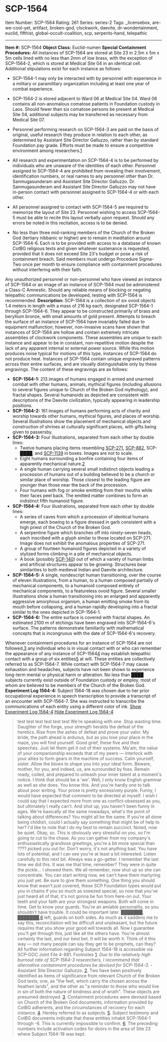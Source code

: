 # SCP-1564
Item Number: SCP-1564
Rating: 261
Series: series-2
Tags: _licensebox, are-we-cool-yet, artifact, broken-god, clockwork, daevite, dr-wondertainment, euclid, fifthist, global-occult-coalition, scp, serpents-hand, telepathic

---

**Item #:** SCP-1564
**Object Class:** Euclid-numen
**Special Containment Procedures:** All instances of SCP-1564 are stored at Site 23 in 2.5m x 5m x 5m cells lined with no less than 2mm of low brass, with the exception of SCP-1564-2, which is stored at Medical Site 04 in an identical cell. Additional stipulations exist for each instance as follows:
  * SCP-1564-1 may only be interacted with by personnel with experience in a military or paramilitary organization including at least one year of combat experience.

  * SCP-1564-2 is stored adjacent to Ward 06 at Medical Site 04. Ward 06 contains all non-anomalous comatose patients in Foundation custody in Laos. Should fewer than six comatose persons be present at Medical Site 04, additional subjects may be transferred as necessary from Medical Site 07.

  * Personnel performing research on SCP-1564-3 are paid on the basis of original, useful research they produce in relation to each other, as determined by Assistant Site Director Galluzzo, rather than by standard Foundation pay grade. Efforts must be made to ensure a competitive environment among researchers.[1](javascript:;)

  * All research and experimentation on SCP-1564-4 is to be performed by individuals who are unaware of the identities of each other. Personnel assigned to SCP-1564-4 are prohibited from revealing their involvement, identification numbers, or real names to any personnel other than Dr. Sanmugasunderam and Assistant Site Director Galluzzo. Dr. Sanmugasunderam and Assistant Site Director Galluzzo may not have in-person contact with personnel assigned to SCP-1564-4 or with each other.

  * All personnel assigned to contact with SCP-1564-5 are required to memorize the layout of Site 23. Personnel wishing to access SCP-1564-5 must be able to recite this layout verbally upon request. Should any errors be noted in this recitation, access is to be denied.

  * No less than three mid-ranking members of the Church of the Broken God (tertiary nibbanic or higher) are to remain in meditation around SCP-1564-6. Each is to be provided with access to a database of known CotBG religious texts and given whatever sustenance is requested, provided that it does not exceed Site 23's budget or pose a risk of containment breach. Said members must undergo Procedure Sigma-Two once per month to ensure compliance with containment procedures without interfering with their faith.

Any unauthorized personnel or non-personnel who have viewed an instance of SCP-1564 or an image of an instance of SCP-1564 must be administered a Class-C Amnestic. Should any reliable means of blocking or negating telepathic communications be developed, testing with SCP-1564 is recommended.
**Description:** SCP-1564 is a collection of six ovoid objects 1.4 meters in length with a mass of 216 kg each, designated SCP-1564-1 through SCP-1564-6. They appear to be constructed primarily of brass and beryllium bronze, with small amounts of gold present. Attempts to breach the surface of an instance of SCP-1564 have invariably failed due to equipment malfunction; however, non-invasive scans have shown that instances of SCP-1564 are hollow and contain extremely intricate assemblies of clockwork components. These assemblies are unique to each instance and appear to be in constant, non-repetitive motion despite the lack of any apparent internal or external power source. While this motion produces noise typical for motions of this type, instances of SCP-1564 do not produce heat.
Instances of SCP-1564 contain unique engraved patterns across their entire surfaces, and are visually distinguishable only by these engravings. The content of these engravings are as follows:
  * **SCP-1564-1:** 213 images of humans engaged in armed and unarmed combat with other humans, animals, mythical figures (including allusions to several figures unique to Church of the Broken God mythology), and fractal shapes. Several humanoids as depicted are consistent with descriptions of the Daevite civilization, typically appearing in leadership positions.
  * **SCP-1564-2:** 161 images of humans performing acts of charity and worship towards other humans, mythical figures, and places of worship. Several illustrations show the placement of mechanical objects and construction of shrines at culturally significant places, with gifts being given to passersby.
  * **SCP-1564-3:** Four illustrations, separated from each other by double lines: 
    * Twelve humans placing items resembling [SCP-271](/scp-271), [SCP-882](/scp-882), SCP-████, and [SCP-1139](/scp-1139) in boxes. Images are not to scale.
    * Eight humans surrounding a bonfire containing four items of apparently mechanical nature.[2](javascript:;)
    * A single human carrying several small indistinct objects leading a procession of humans out of a building believed to be a church or similar place of worship. Those closest to the leading figure are younger than those near the back of the procession.
    * Four humans with fog or smoke emitting from their mouths while their faces peel back. The emitted matter combines to form an indistinct fifth humanoid figure.
  * **SCP-1564-4:** Four illustrations, separated from each other by double lines: 
    * A series of caves from which a procession of identical humans emerge, each bowing to a figure dressed in garb consistent with a high priest of the Church of the Broken God.
    * A serpentine figure which branches off into ninety-seven heads, each inscribed with a glyph similar to those located on SCP-271. Image does not exhibit the anomalous properties of SCP-271.
    * A group of fourteen humanoid figures depicted in a variety of stylized forms climbing in a pile of mechanical objects.
    * A book (possibly [SCP-140](/scp-140)) out of which a variety of human limbs and artificial structures appear to be growing. Structures bear similarities to both medieval Indian and Daevite architecture.
  * **SCP-1564-5:** A single, nondescript human transitioning, over the course of eleven illustrations, from a human, to a human composed partially of mechanical components, to a humanoid composed entirely of mechanical components, to a featureless ovoid figure. Several smaller illustrations show a human transitioning into an enlarged and apparently aggressive amorphous organism, a human emitting smoke from its mouth before collapsing, and a human rapidly developing into a fractal similar to the ones depicted in SCP-1564-1.
  * **SCP-1564-6:** The entire surface is covered with fractal shapes. An estimated 2100 m of etchings have been engraved into SCP-1564-6's surface. The patterns demonstrate familiarity with mathematical concepts that is incongruous with the date of SCP-1564-6's recovery.

Whenever containment procedures for an instance of SCP-1564 are not followed,[3](javascript:;) any individual who is in visual contact with or who can remember the appearance of any instance of SCP-1564[4](javascript:;) may establish telepathic contact with a group of six entities[5](javascript:;) at will. These entities are collectively referred to as SCP-1564-7. While contact with SCP-1564-7 may cause exhaustion and headaches, subjects have not been shown to experience long-term mental or physical harm or alteration. No less than ████ subjects currently exist outside of Foundation custody or employ, most of whom are believed to be members of the Church of the Broken God.
**Experiment Log 1564-4:** Subject 1564-18 was chosen due to her prior occupational experience in speech transcription to provide a transcript of an encounter with SCP-1564-7. She was instructed to transcribe the communications of each entity using a different color of ink.
[Show Experiment Log 1564-4](javascript:;)
[Hide Experiment Log 1564-4](javascript:;)
> test test test test test test We're speaking with one. Stop wasting time.
> Daughter of the forge, your strength heralds the defeat of the heretics. Rise from the ashes of defeat and prove your valor. My bride, the path ahead is arduous, but as you lose your place in the maze, you will find yourself. Good grief, these five and their speeches. Just let them get it out of their systems. Ma'am, the value of your companionship exceeds that of my peers — interlock with your allies to form gears in the machine of success. Calm yourself, sister. Allow the blows to shape you into your ideal form. Beware, mother, for you, and indeed, us, are surrounded by foes. Remain ready, coiled, and prepared to unleash your inner talent at a moment's notice.
> I think that should be a 'we'. Well, I only know English grammar as well as she does. You know this. And you're hardly one to talk about poor writing. Your prose is pretty excessively purple. Funny, I would have expected that comment to be directed at myself. I wish I could say that I expected more from one as conflict-obsessed as you, but ultimately I really can't. And shut up, you haven't been funny in ages. We're basically all the same nowadays, what's the point of talking about differences? You might all be the same. If you're all done being childish, could I actually say something that might be of help to her? I'd like to note that I do my best to remain succinct. Noted, now be quiet.
> Okay, so. This is obviously very stressful on you, so I'm going to cut to the chase. As you can gather from my company's enthusiastically grandiose greetings, you're a bit more special than ???? picked you out for. Don't worry, it's not anything bad. You have lots of potential, and I can see you're at least a bit interested. Listen carefully to this next bit.
> Always was a go-getter. I remember the last time we did this. It was me that time, remember? They were in quite the pickle… I showed them. We all remember, now shut up so she can concentrate.
> You can start writing now, we can't have them martyring you just yet. Be sure to give them something. One thing you should know that wasn't just covered, these SCP Foundation types would put you in chains if you so much as sneezed special, so now that you've just heard all of that, it's not gonna be fun from here-on out. Your teeth and your faith are your strongest weapons. Both will come in time. Get to know your guards. You're an amiable personality, so you shouldn't have trouble. It could be important later. ███████, ███████,[6](javascript:;) left, guards on both sides. As much as it saddens me to say this, reconciliation will be difficult and unpleasant, but the future requires that you show your good will towards all.
> Now I guarantee you'll get through this, just like all the others have. You're almost certainly the last, and our best bet. It will be worth it.
> Think of it this way — not many people can say they get to be prophets, can they?
All further information regarding Subject 1564-18 is accessible via SCP-GOC Joint File 4-881.
Footnotes
[1](javascript:;). _Due to the relatively high burnout rate of SCP-1564-3 researchers, I recommend that alternative containment procedures be devised for SCP-1564-3._ \- Assistant Site Director Galluzzo.
[2](javascript:;). Two have been positively identified as items of significance from relevant Church of the Broken God texts; one, as "the feet, which carry the chosen across the heathen lands", and the other as "a reminder to those who would live in sin of both the nature of kindness and of wrath". These objects are presumed destroyed.
[3](javascript:;). Containment procedures were devised based on Church of the Broken God documents, information provided by CotBG adherents, and the circumstances of recovery for each instance.
[4](javascript:;). Hereby referred to as subjects.
[5](javascript:;). Subject testimony and CotBG documents indicate that these entities inhabit SCP-1564-1 through -6. This is currently impossible to confirm.
[6](javascript:;). The preceding numbers include activation codes for doors in the area of Site 23 where Subject 1564-18 was kept.